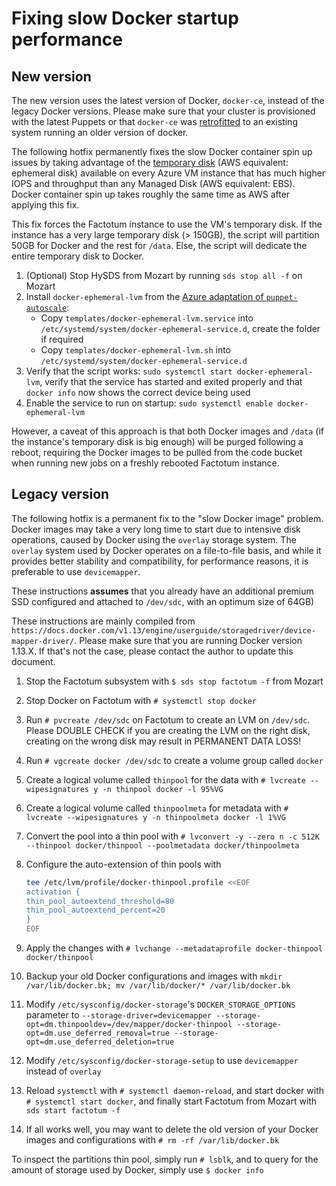 # Fixing slow Docker startup performance

## New version

The new version uses the latest version of Docker, `docker-ce`, instead of the legacy Docker versions. Please make sure that your cluster is provisioned with the latest Puppets or that `docker-ce` was [retrofitted](https://docs.docker.com/install/linux/docker-ce/centos/) to an existing system running an older version of docker.

The following hotfix permanently fixes the slow Docker container spin up issues by taking advantage of the [temporary disk](https://blogs.msdn.microsoft.com/mast/2013/12/06/understanding-the-temporary-drive-on-windows-azure-virtual-machines/) (AWS equivalent: ephemeral disk) available on every Azure VM instance that has much higher IOPS and throughput than any Managed Disk (AWS equivalent: EBS). Docker container spin up takes roughly the same time as AWS after applying this fix.

This fix forces the Factotum instance to use the VM's temporary disk. If the instance has a very large temporary disk (> 150GB), the script will partition 50GB for Docker and the rest for `/data`. Else, the script will dedicate the entire temporary disk to Docker.

1. (Optional) Stop HySDS from Mozart by running `sds stop all -f` on Mozart
2. Install `docker-ephemeral-lvm` from the [Azure adaptation of `puppet-autoscale`](https://github.com/earthobservatory/puppet-autoscale/tree/azure-beta1):
    - Copy `templates/docker-ephemeral-lvm.service` into `/etc/systemd/system/docker-ephemeral-service.d`, create the folder if required
    - Copy `templates/docker-ephemeral-lvm.sh` into `/etc/systemd/system/docker-ephemeral-service.d`
3. Verify that the script works: `sudo systemctl start docker-ephemeral-lvm`, verify that the service has started and exited properly and that `docker info` now shows the correct device being used
4. Enable the service to run on startup: `sudo systemctl enable docker-ephemeral-lvm`

However, a caveat of this approach is that both Docker images and `/data` (if the instance's temporary disk is big enough) will be purged following a reboot, requiring the Docker images to be pulled from the code bucket when running new jobs on a freshly rebooted Factotum instance.

## Legacy version

The following hotfix is a permanent fix to the "slow Docker image" problem. Docker images may take a very long time to start due to intensive disk operations, caused by Docker using the `overlay` storage system. The `overlay` system used by Docker operates on a file-to-file basis, and while it provides better stability and compatibility, for performance reasons, it is preferable to use `devicemapper`.

These instructions **assumes** that you already have an additional premium SSD configured and attached to `/dev/sdc`, with an optimum size of 64GB)

These instructions are mainly compiled from `https://docs.docker.com/v1.13/engine/userguide/storagedriver/device-mapper-driver/`. Please make sure that you are running Docker version 1.13.X. If that's not the case, please contact the author to update this document.

1. Stop the Factotum subsystem with `$ sds stop factotum -f` from Mozart
2. Stop Docker on Factotum with `# systemctl stop docker`
3. Run `# pvcreate /dev/sdc` on Factotum to create an LVM on `/dev/sdc`. Please DOUBLE CHECK if you are creating the LVM on the right disk, creating on the wrong disk may result in PERMANENT DATA LOSS!
4. Run `# vgcreate docker /dev/sdc` to create a volume group called `docker`
5. Create a logical volume called `thinpool` for the data with `# lvcreate --wipesignatures y -n thinpool docker -l 95%VG`
6. Create a logical volume called `thinpoolmeta` for metadata with `# lvcreate --wipesignatures y -n thinpoolmeta docker -l 1%VG`
7. Convert the pool into a thin pool with `# lvconvert -y --zero n -c 512K --thinpool docker/thinpool --poolmetadata docker/thinpoolmeta`
8. Configure the auto-extension of thin pools with

    ```bash
    tee /etc/lvm/profile/docker-thinpool.profile <<EOF
    activation {
    thin_pool_autoextend_threshold=80
    thin_pool_autoextend_percent=20
    }
    EOF
    ```

9. Apply the changes with `# lvchange --metadataprofile docker-thinpool docker/thinpool`
10. Backup your old Docker configurations and images with `mkdir /var/lib/docker.bk; mv /var/lib/docker/* /var/lib/docker.bk`
11. Modify `/etc/sysconfig/docker-storage`'s `DOCKER_STORAGE_OPTIONS` parameter to `--storage-driver=devicemapper --storage-opt=dm.thinpooldev=/dev/mapper/docker-thinpool --storage-opt=dm.use_deferred_removal=true --storage-opt=dm.use_deferred_deletion=true`
12. Modify `/etc/sysconfig/docker-storage-setup` to use `devicemapper` instead of `overlay`
13. Reload `systemctl` with `# systemctl daemon-reload`, and start docker with `# systemctl start docker`, and finally start Factotum from Mozart with `sds start factotum -f`
14. If all works well, you may want to delete the old version of your Docker images and configurations with `# rm -rf /var/lib/docker.bk`

To inspect the partitions thin pool, simply run `# lsblk`, and to query for the amount of storage used by Docker, simply use `$ docker info`
